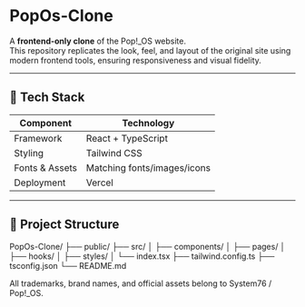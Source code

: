 # PopOs-Clone

A **frontend-only clone** of the Pop!_OS website.  
This repository replicates the look, feel, and layout of the original site using modern frontend tools, ensuring responsiveness and visual fidelity.

---

## 🧰 Tech Stack

| Component      | Technology                  |
|----------------|-----------------------------|
| Framework      | React + TypeScript          |
| Styling        | Tailwind CSS                |
| Fonts & Assets | Matching fonts/images/icons |
| Deployment     | Vercel                      |

---

## 📂 Project Structure

PopOs-Clone/
├── public/ 
├── src/
│ ├── components/ 
│ ├── pages/ 
│ ├── hooks/ 
│ ├── styles/ 
│ └── index.tsx 
├── tailwind.config.ts
├── tsconfig.json
└── README.md


All trademarks, brand names, and official assets belong to System76 / Pop!_OS.